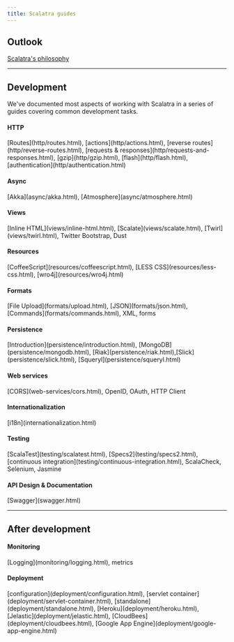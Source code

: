```yaml
---
title: Scalatra guides
---
```


<h2>Outlook</h2>

<a href="scalatra-philosophy.html">Scalatra's philosophy</a>

<hr />

<h2>Development</h2>

<p>
  We've documented most aspects of working with Scalatra in a series of guides
  covering common development tasks.
</p>

<h4>HTTP</h4>
[Routes](http/routes.html), [actions](http/actions.html), [reverse routes](http/reverse-routes.html), [requests & responses](http/requests-and-responses.html), [gzip](http/gzip.html), [flash](http/flash.html), [authentication](http/authentication.html)

<h4>Async</h4>
[Akka](async/akka.html), [Atmosphere](async/atmosphere.html)

<h4>Views</h4>
[Inline HTML](views/inline-html.html), [Scalate](views/scalate.html),
[Twirl](views/twirl.html), Twitter Bootstrap, Dust

<h4>Resources</h4>
[CoffeeScript](resources/coffeescript.html), [LESS CSS](resources/less-css.html),
[wro4j](resources/wro4j.html)

<h4>Formats</h4>
[File Upload](formats/upload.html), [JSON](formats/json.html), [Commands](formats/commands.html), XML, forms

<h4>Persistence</h4>
[Introduction](persistence/introduction.html), [MongoDB](persistence/mongodb.html), [Riak](persistence/riak.html),[Slick](persistence/slick.html), [Squeryl](persistence/squeryl.html)

<h4>Web services</h4>
[CORS](web-services/cors.html), OpenID, OAuth, HTTP Client

<h4>Internationalization</h4>
[i18n](internationalization.html)

<h4>Testing</h4>
[ScalaTest](testing/scalatest.html), [Specs2](testing/specs2.html),
[continuous integration](testing/continuous-integration.html),
ScalaCheck, Selenium, Jasmine

<h4>API Design & Documentation</h4>
[Swagger](swagger.html)

<hr />

<h2>After development</h2>

<h4>Monitoring</h4>
[Logging](monitoring/logging.html), metrics

<h4>Deployment</h4>
[configuration](deployment/configuration.html),
[servlet container](deployment/servlet-container.html),
[standalone](deployment/standalone.html),
[Heroku](deployment/heroku.html), [Jelastic](deployment/jelastic.html),
[CloudBees](deployment/cloudbees.html),
[Google App Engine](deployment/google-app-engine.html)
